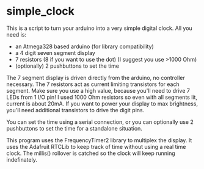# simple_clock
This is a script to turn your arduino into a very simple digital clock. All you need is:
* an Atmega328 based arduino (for library compatibility)
* a 4 digit seven segment display
* 7 resistors (8 if you want to use the dot) (I suggest you use >1000 Ohm) 
* (optionally) 2 pushbuttons to set the time

The 7 segment display is driven directly from the arduino, no controller necessary. The 7 resistors act as current limiting transistors for each segment. Make sure you use a high value, because you'll need to drive 7 LEDs from 1 I/O pin! I used 1000 Ohm resistors so even with all segments lit, current is about 20mA. If you want to power your display to max brightness, you'll need additional transistors to drive the digit pins. 

You can set the time using a serial connection, or you can optionally use 2 pushbuttons to set the time for a standalone situation. 

This program uses the FrequencyTimer2 library to multiplex the display. It uses the Adafruit RTCLib to keep track of time without using a real time clock. The millis() rollover is catched so the clock will keep running indefinately.
